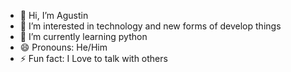 - 👋 Hi, I’m Agustin
- 👀 I’m interested in technology and new forms of develop things
- 🌱 I’m currently learning python
- 😄 Pronouns: He/Him
- ⚡ Fun fact: I Love to talk with others
